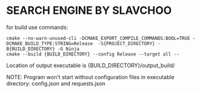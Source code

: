# SEARCH ENGINE BY SLAVCHOO

for build use commands:
```
cmake --no-warn-unused-cli -DCMAKE_EXPORT_COMPILE_COMMANDS:BOOL=TRUE -DCMAKE_BUILD_TYPE:STRING=Release  -S{PROJECT_DIRECTORY} -B{BUILD_DIRECTORY} -G Ninja
cmake --build {BUILD_DIRECTORY} --config Release --target all --
```
Location of output executable is {BUILD_DIRECTORY}/output_build/

NOTE: Program won't start without configuration files in executable directory: config.json and requests.json


